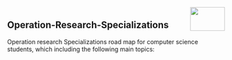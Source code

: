 <img align="right" width="80" height="55" src="https://github.com/cs-MohamedAyman/Coursera-Specializations/blob/master/organizations-logos/coursera.jpg">

## Operation-Research-Specializations
Operation research Specializations road map for computer science students, which including the following main topics:
